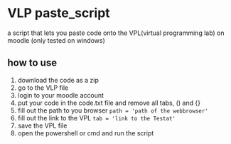 # VLP paste_script
a script that lets you paste code onto the VPL(virtual programming lab) on moodle
(only tested on windows)

## how to use
1. download the code as a zip
2. go to the VLP file
3. login to your moodle account
4. put your code in the code.txt file and remove all tabs, () and {}
5. fill out the path to you browser `path = 'path of the webbrowser'`
6. fill out the link to the VPL `tab = 'link to the Testat'`
7. save the VPL file
8. open the powershell or cmd and run the script
